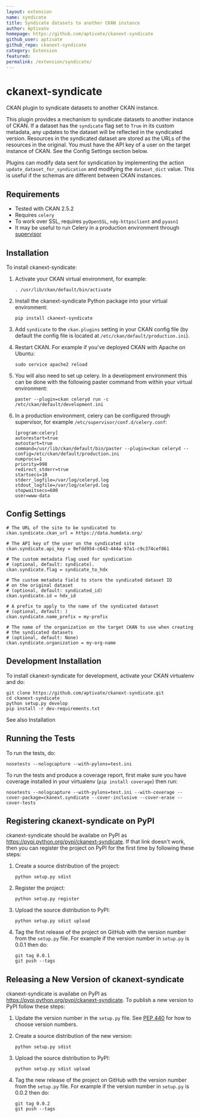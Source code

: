 ```yaml
---
layout: extension
name: syndicate
title: Syndicate datasets to another CKAN instance
author: Aptivate
homepage: https://github.com/aptivate/ckanext-syndicate
github_user: aptivate
github_repo: ckanext-syndicate
category: Extension
featured: 
permalink: /extension/syndicate/
---
```



ckanext-syndicate
=================

CKAN plugin to syndicate datasets to another CKAN instance.

This plugin provides a mechanism to syndicate datasets to another instance of CKAN. If a dataset has the `syndicate` flag set to `True` in its custom metadata, any updates to the dataset will be reflected in the syndicated version. Resources in the syndicated dataset are stored as the URLs of the resources in the original. You must have the API key of a user on the target instance of CKAN. See the Config Settings section below.

Plugins can modify data sent for syndication by implementing the action `update_dataset_for_syndication` and modifying the `dataset_dict` value. This is useful if the schemas are different between CKAN instances.

Requirements
------------

-   Tested with CKAN 2.5.2
-   Requires `celery`
-   To work over SSL, requires `pyOpenSSL`, `ndg-httpsclient` and `pyasn1`
-   It may be useful to run Celery in a production environment through [supervisor](http://supervisord.org/)

Installation
------------

To install ckanext-syndicate:

1.  Activate your CKAN virtual environment, for example:

        . /usr/lib/ckan/default/bin/activate

2.  Install the ckanext-syndicate Python package into your virtual environment:

        pip install ckanext-syndicate

3.  Add `syndicate` to the `ckan.plugins` setting in your CKAN config file (by default the config file is located at `/etc/ckan/default/production.ini`).
4.  Restart CKAN. For example if you've deployed CKAN with Apache on Ubuntu:

        sudo service apache2 reload

5.  You will also need to set up celery. In a development environment this can be done with the following paster command from within your virtual environment:

        paster --plugin=ckan celeryd run -c /etc/ckan/default/development.ini

6.  In a production environment, celery can be configured through supervisor, for example `/etc/supervisor/conf.d/celery.conf`:

        [program:celery]
        autorestart=true
        autostart=true
        command=/usr/lib/ckan/default/bin/paster --plugin=ckan celeryd --config=/etc/ckan/default/production.ini
        numprocs=1
        priority=998
        redirect_stderr=true
        startsecs=10
        stderr_logfile=/var/log/celeryd.log
        stdout_logfile=/var/log/celeryd.log
        stopwaitsecs=600
        user=www-data

Config Settings
---------------

    # The URL of the site to be syndicated to
    ckan.syndicate.ckan_url = https://data.humdata.org/

    # The API key of the user on the syndicated site
    ckan.syndicate.api_key = 9efdd954-c643-444a-97a1-c9c374cef861

    # The custom metadata flag used for syndication
    # (optional, default: syndicate).
    ckan.syndicate.flag = syndicate_to_hdx

    # The custom metadata field to store the syndicated dataset ID
    # on the original dataset
    # (optional, default: syndicated_id)
    ckan.syndicate.id = hdx_id

    # A prefix to apply to the name of the syndicated dataset
    # (optional, default: )
    ckan.syndicate.name_prefix = my-prefix

    # The name of the organization on the target CKAN to use when creating
    # the syndicated datasets
    # (optional, default: None)
    ckan.syndicate.organization = my-org-name

Development Installation
------------------------

To install ckanext-syndicate for development, activate your CKAN virtualenv and do:

    git clone https://github.com/aptivate/ckanext-syndicate.git
    cd ckanext-syndicate
    python setup.py develop
    pip install -r dev-requirements.txt

See also Installation

Running the Tests
-----------------

To run the tests, do:

    nosetests --nologcapture --with-pylons=test.ini

To run the tests and produce a coverage report, first make sure you have coverage installed in your virtualenv (`pip install coverage`) then run:

    nosetests --nologcapture --with-pylons=test.ini --with-coverage --cover-package=ckanext.syndicate --cover-inclusive --cover-erase --cover-tests

Registering ckanext-syndicate on PyPI
-------------------------------------

ckanext-syndicate should be availabe on PyPI as <https://pypi.python.org/pypi/ckanext-syndicate>. If that link doesn't work, then you can register the project on PyPI for the first time by following these steps:

1.  Create a source distribution of the project:

        python setup.py sdist

2.  Register the project:

        python setup.py register

3.  Upload the source distribution to PyPI:

        python setup.py sdist upload

4.  Tag the first release of the project on GitHub with the version number from the `setup.py` file. For example if the version number in `setup.py` is 0.0.1 then do:

        git tag 0.0.1
        git push --tags

Releasing a New Version of ckanext-syndicate
--------------------------------------------

ckanext-syndicate is availabe on PyPI as <https://pypi.python.org/pypi/ckanext-syndicate>. To publish a new version to PyPI follow these steps:

1.  Update the version number in the `setup.py` file. See [PEP 440](http://legacy.python.org/dev/peps/pep-0440/#public-version-identifiers) for how to choose version numbers.
2.  Create a source distribution of the new version:

        python setup.py sdist

3.  Upload the source distribution to PyPI:

        python setup.py sdist upload

4.  Tag the new release of the project on GitHub with the version number from the `setup.py` file. For example if the version number in `setup.py` is 0.0.2 then do:

        git tag 0.0.2
        git push --tags



